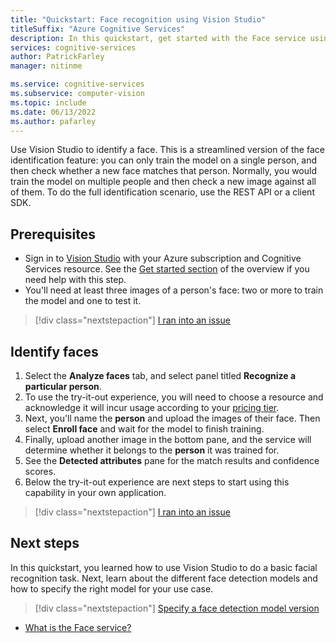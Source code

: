 ```yaml
---
title: "Quickstart: Face recognition using Vision Studio"
titleSuffix: "Azure Cognitive Services"
description: In this quickstart, get started with the Face service using Vision Studio.
services: cognitive-services
author: PatrickFarley
manager: nitinme

ms.service: cognitive-services
ms.subservice: computer-vision
ms.topic: include
ms.date: 06/13/2022
ms.author: pafarley
---
```


Use Vision Studio to identify a face. This is a streamlined version of the face identification feature: you can only train the model on a single person, and then check whether a new face matches that person. Normally, you would train the model on multiple people and then check a new image against all of them. To do the full identification scenario, use the REST API or a client SDK.

## Prerequisites

* Sign in to [Vision Studio](https://portal.vision.cognitive.azure.com/) with your Azure subscription and Cognitive Services resource. See the [Get started section](../overview-vision-studio.md#get-started-using-vision-studio) of the overview if you need help with this step.
* You'll need at least three images of a person's face: two or more to train the model and one to test it.

> [!div class="nextstepaction"]
> <a href="https://microsoft.qualtrics.com/jfe/form/SV_0Cl5zkG3CnDjq6O?PLanguage=Vision-studio&Pillar=Vision&Product=Face&Page=quickstart&Section=Prerequisites" target="_target">I ran into an issue</a>

## Identify faces

1. Select the **Analyze faces** tab, and select panel titled **Recognize a particular person**.
1. To use the try-it-out experience, you will need to choose a resource and acknowledge it will incur usage according to your [pricing tier](https://azure.microsoft.com/pricing/details/cognitive-services/face-api/).
1. Next, you'll name the **person** and upload the images of their face. Then select **Enroll face** and wait for the model to finish training.
1. Finally, upload another image in the bottom pane, and the service will determine whether it belongs to the **person** it was trained for.
1. See the **Detected attributes** pane for the match results and confidence scores.
1. Below the try-it-out experience are next steps to start using this capability in your own application.

> [!div class="nextstepaction"]
> <a href="https://microsoft.qualtrics.com/jfe/form/SV_0Cl5zkG3CnDjq6O?PLanguage=Vision-studio&Pillar=Vision&Product=Face&Page=quickstart&Section=Identify-faces" target="_target">I ran into an issue</a>

## Next steps

In this quickstart, you learned how to use Vision Studio to do a basic facial recognition task. Next, learn about the different face detection models and how to specify the right model for your use case.

> [!div class="nextstepaction"]
> [Specify a face detection model version](../how-to/specify-detection-model.md)

* [What is the Face service?](../overview-identity.md)